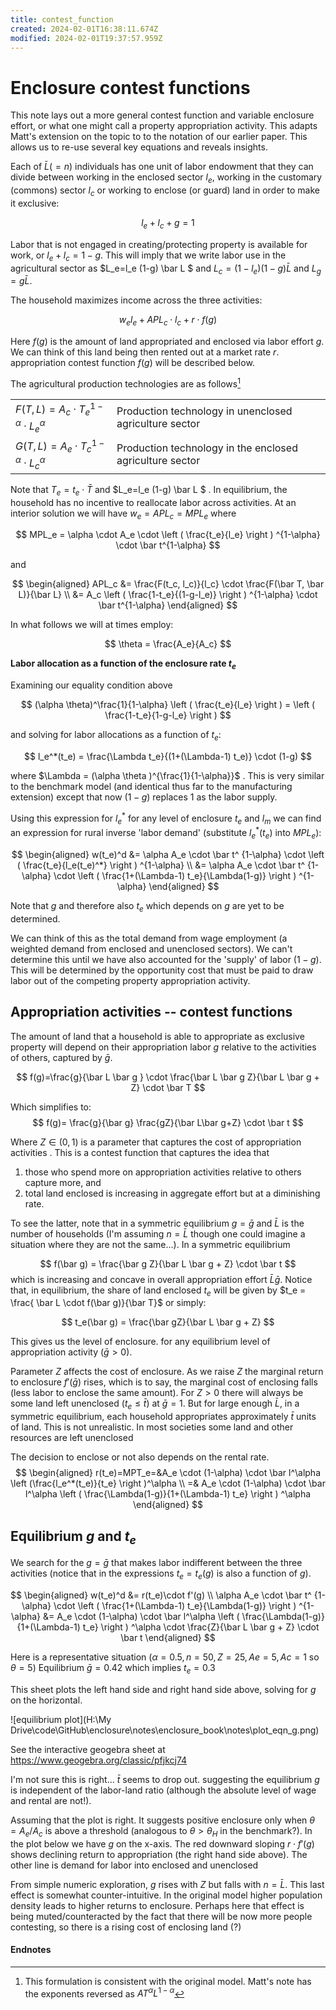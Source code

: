 ```yaml
---
title: contest_function
created: 2024-02-01T16:38:11.674Z
modified: 2024-02-01T19:37:57.959Z
---
```


# Enclosure contest functions


This note lays out a more general contest function and variable enclosure effort, or what one might call a property appropriation activity.  This adapts Matt's extension on the topic to to the notation of our earlier paper.   This allows us to re-use several key equations and reveals insights.

Each of $\bar L (=n)$ individuals has one unit of labor endowment that they can divide between working in the enclosed sector $l_e$, working in the customary (commons) sector $l_c$ or working to enclose (or guard) land in order to make it exclusive:

$$
l_e+l_c+g=1
$$

Labor that is not engaged in creating/protecting property is available for work, or  $l_e + l_c = 1 - g$. This will imply that we write labor use in the agricultural sector as  $L_e=l_e (1-g) \bar L $  and $L_c=(1-l_e)(1-g)\bar L$ and $L_g = g \bar L$.

The household maximizes income across the three activities:

$$
w_e l_e + APL_c\cdot l_c+r \cdot f(g)
$$

Here $f(g)$ is the amount of land appropriated and enclosed via labor effort $g$. We can think of this land being then rented out at a market rate $r$.  appropriation contest function $f(g)$ will be described below.

The agricultural production technologies are as follows[^1]

[^1]: This formulation is consistent with the original model. Matt's note has the exponents reversed as $AT^\alpha L^{1-\alpha}$

|                                                      |                                                          |
| :--------------------------------------------------- | :------------------------------------------------------- |
| $F(T,L)= A_c \cdot {T_e}^{1-\alpha}\cdot L_e^\alpha$ | Production technology in unenclosed agriculture sector   |
| $G(T,L)= A_e \cdot {T_c}^{1-\alpha}\cdot L_c^\alpha$ | Production technology in the enclosed agriculture sector |

Note that $T_e = t_e \cdot \bar T$ and $L_e=l_e (1-g) \bar L $ .   In equilibrium, the household has no incentive to reallocate labor across activities. At an interior solution we will have $w_e=APL_c=MPL_e$ where

$$
MPL_e = 
 \alpha \cdot A_e \cdot 
 \left ( \frac{t_e}{l_e}  \right ) ^{1-\alpha} 
 \cdot \bar t^{1-\alpha}
$$


and

$$
\begin{aligned}
APL_c &= \frac{F(t_c, l_c)}{l_c} \cdot \frac{F(\bar T, \bar L)}{\bar L} \\
   &=  A_c \left ( \frac{1-t_e}{(1-g-l_e)} \right ) ^{1-\alpha} \cdot  \bar t^{1-\alpha}
\end{aligned}
$$

In what follows we will at times employ:

$$
\theta = \frac{A_e}{A_c}
$$

**Labor allocation as a function of the enclosure rate $t_e$** 

Examining our equality condition above

$$
(\alpha \theta)^\frac{1}{1-\alpha} \left ( \frac{t_e}{l_e}   \right ) 
= \left ( \frac{1-t_e}{1-g-l_e} \right )
$$

and solving for labor allocations as a function of $t_e$:

$$
l_e^*(t_e) = \frac{\Lambda t_e}{(1+(\Lambda-1) t_e)} \cdot (1-g)
$$

where  $\Lambda = (\alpha \theta )^{\frac{1}{1-\alpha}}$ . This is very similar to the benchmark model (and identical thus far to the manufacturing extension) except that now $(1-g)$ replaces $1$ as the labor supply.

Using this expression for $l_e^*$ for any level of enclosure $t_e$ and $l_m$ we can find an expression for rural inverse 'labor demand' (substitute $l_e^*(t_e)$ into $MPL_e$):


$$
\begin{aligned}
w(t_e)^d &= \alpha A_e \cdot \bar t^ {1-\alpha} \cdot \left ( \frac{t_e}{l_e(t_e)^*} \right ) ^{1-\alpha}  \\
 &= \alpha A_e \cdot \bar t^ {1-\alpha} \cdot \left ( \frac{1+(\Lambda-1) t_e}{\Lambda(1-g)} \right ) ^{1-\alpha} 
\end{aligned}
$$

Note that $g$ and therefore also $t_e$ which depends on $g$ are  yet to be determined.

We can think of this as the total demand from wage employment (a weighted demand from enclosed and unenclosed sectors). We can't determine this until we have also accounted for the  'supply' of labor $(1-g)$.  This will be determined by the opportunity cost that must be paid to draw labor out of the competing property appropriation activity. 



## Appropriation activities -- contest functions

The amount of land that a household is able to appropriate as exclusive property will depend on their appropriation labor $g$ relative to the activities of others, captured by $\bar g$.  


$$
f(g)=\frac{g}{\bar L \bar g } \cdot \frac{\bar L \bar g  Z}{\bar L \bar g + Z} \cdot \bar T
$$

Which simplifies to:
$$
f(g)= \frac{g}{\bar g} \frac{gZ}{\bar L\bar g+Z} \cdot \bar t
$$


Where $Z \in(0,1)$ is a parameter that captures the cost of appropriation activities .  This is a contest function that captures the idea that 

1. those who spend more on appropriation activities relative to others capture more, and
2. total land enclosed is increasing in aggregate effort but at a diminishing rate.

To see the latter, note that in a symmetric equilibrium $g=\bar g$ and $\bar L$ is the number of households (I'm assuming $n=\bar L$ though one could imagine a situation where they are not the same...).  In a symmetric equilibrium

$$
f(\bar g) =  \frac{\bar g Z}{\bar L \bar g + Z} \cdot \bar t
$$
which is increasing and concave in overall appropriation effort $\bar L \bar g$.   Notice that, in equilibrium, the share of land enclosed $t_e$ will be given by $t_e = \frac{ \bar L \cdot f(\bar g)}{\bar T}$ or simply:


$$
t_e(\bar g) =   \frac{\bar gZ}{\bar L \bar g + Z}
$$


This gives us the level of enclosure. for any equilibrium level of appropriation activity ($\bar g>0$).  


Parameter $Z$ affects the cost of enclosure.  As we raise $Z$ the marginal return to enclosure $f'(\bar g)$ rises, which is to say, the marginal cost of enclosing falls (less labor to enclose the same amount).  For $Z>0$ there will always be some land left unenclosed ($t_e \le \bar t$)  at $\bar g= 1$.   But for large enough $\bar L$, in a symmetric equilibrium, each household appropriates approximately  $\bar t$  units of land.   This is not unrealistic. In most societies some land and other resources are left unenclosed

The decision to enclose or not also depends on the rental rate.  
$$
\begin{aligned}
r(t_e)=MPT_e=&A_e \cdot (1-\alpha) \cdot 
\bar l^\alpha 
\left (\frac{l_e^*(t_e)}{t_e}
\right )^\alpha
\\
=& A_e \cdot (1-\alpha) \cdot \bar l^\alpha 
\left ( \frac{\Lambda(1-g)}{1+(\Lambda-1) t_e} \right ) ^\alpha 
\end{aligned}
$$


## Equilibrium $g$ and $t_e$

We search for the $g=\bar g$ that makes labor indifferent between the three activities (notice that in the expressions $t_e=t_e(g)$ is also a function of $g$). 



$$
\begin{aligned}
w(t_e)^d &= r(t_e)\cdot f'(g)  \\
\alpha A_e \cdot \bar t^ {1-\alpha} \cdot \left ( \frac{1+(\Lambda-1) t_e}{\Lambda(1-g)} \right ) ^{1-\alpha} 
&= 
A_e \cdot (1-\alpha) \cdot \bar l^\alpha 
\left ( \frac{\Lambda(1-g)}{1+(\Lambda-1) t_e} \right ) ^\alpha 
\cdot
\frac{Z}{\bar L \bar g + Z} \cdot \bar t
\end{aligned}
$$



Here is a representative situation ($\alpha = 0.5, n=50, Z=25, Ae=5, Ac=1$ so $\theta=5$) Equilibrium $\bar g=0.42$ which implies $t_e=0.3$

This sheet plots the left hand side and right hand side above, solving for $g$ on the horizontal.

![equilibrium plot](H:\My Drive\code\GitHub\enclosure\notes\enclosure_book\notes\plot_eqn_g.png)

See the interactive geogebra sheet at https://www.geogebra.org/classic/pfjkcj74

I'm not sure this is right...   $\bar t$ seems to drop out. suggesting the equilibrium $g$ is independent of the labor-land ratio (although the absolute level of wage and rental are not!).   

Assuming that the plot is right.  It suggests positive enclosure  only when $\theta =A_e/A_c$ is above a threshold (analogous to $\theta>\theta_H$ in the benchmark?).  In the plot below we have $g$ on the x-axis. The red downward sloping $r\cdot f'(g)$ shows declining return to appropriation (the right hand side above).  The other line is demand for labor into enclosed and unenclosed


From simple numeric exploration, $g$ rises with $Z$ but falls with $n=\bar L$.  This last effect is somewhat counter-intuitive.  In the original model higher population density leads to higher returns to enclosure.  Perhaps here that effect is being muted/counteracted by the fact that there will be now more people contesting, so there is a rising cost of enclosing land (?)





#### Endnotes

